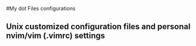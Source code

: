 #My dot Files configurations 

## Unix customized configuration files and personal nvim/vim (.vimrc) settings


